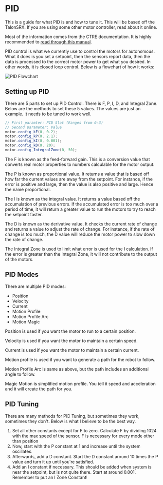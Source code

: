 # PID

This is a guide for what PID is and how to tune it. This will be based off the TalonSRX. If you are using some other motor controller, read about it online.

Most of the information comes from the CTRE documentation. It is highly recommended to [read through this manual](https://phoenix-documentation.readthedocs.io/en/latest/index.html).

PID control is what we currently use to control the motors for autonomous. What it does is you set a setpoint, then the sensors report data, then the data is processed to the correct motor power to get what you desired. In other words, it is closed loop control. Below is a flowchart of how it works:

![PID Flowchart](https://upload.wikimedia.org/wikipedia/commons/4/40/Pid-feedback-nct-int-correct.png)

## Setting up PID

There are 5 parts to set up PID Control. There is F, P, I, D, and Integral Zone. Below are the methods to set these 5 values. The values are just an example. It needs to be tuned to work well.

```java
// First paramter: PID Slot (Ranges from 0-3)
// Second parameter: Value
motor.config_kF(0, 0.2);
motor.config_kP(0, 2.1);
motor.config_kI(0, 0.001);
motor.config_kD(0, 20);
motor.config_IntegralZone(0, 50);
```

The F is known as the feed-forward gain. This is a conversion value that converts real motor properties to numbers calculable for the motor output.

The P is known as proportional value. It returns a value that is based off how far the current values are away from the setpoint. For instance, if the error is positive and large, then the value is also positive and large. Hence the name proportional.

The I is known as the integral value. It returns a value based off the accumulation of previous errors. If the accumulated error is too much over a period of time, it will return a greater value to run the motors to try to reach the setpoint faster.

The D is known as the derivative value. It checks the current rate of change and returns a value to adjust the rate of change. For instance, if the rate of change is too much, the D value will reduce the motor power to slow down the rate of change.

The Integral Zone is used to limit what error is used for the I calculation. If the error is greater than the Integral Zone, it will not contribute to the output of the motors.

## PID Modes

There are multiple PID modes:

- Position
- Velocity
- Current
- Motion Profile
- Motion Profile Arc
- Motion Magic

Position is used if you want the motor to run to a certain position.

Velocity is used if you want the motor to maintain a certain speed.

Current is used if you want the motor to maintain a certain current.

Motion profile is used if you want to generate a path for the robot to follow.

Motion Profile Arc is same as above, but the path includes an additional angle to follow.

Magic Motion is simplified motion profile. You tell it speed and acceleration and it will create the path for you.

## PID Tuning

There are many methods for PID Tuning, but sometimes they work, sometimes they don't. Below is what I believe to be the best way.

1. Set all other constants except for F to zero. Calculate F by dividing 1024 with the max speed of the sensor. F is necessary for every mode other than position
2. Now, start with the P constant at 1 and increase until the system oscillates.
3. Afterwards, add a D constant. Start the D constant around 10 times the P value and turn it up until you're satisfied.
4. Add an I constant if necessary. This should be added when system is near the setpoint, but is not quite there. Start at around 0.001. Remember to put an I Zone Constant!

